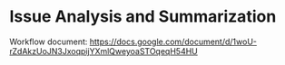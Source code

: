 # Issue Analysis and Summarization

Workflow document: https://docs.google.com/document/d/1woU-rZdAkzUoJN3JxoqpijYXmlQweyoaSTOqeqH54HU

